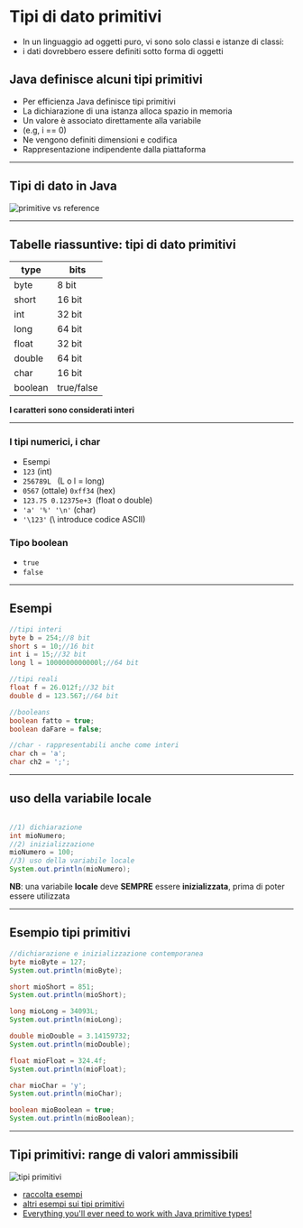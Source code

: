 # Tipi di dato primitivi

* In un linguaggio ad oggetti puro, vi sono solo classi e istanze di classi:
* i dati dovrebbero essere definiti sotto forma di oggetti

## Java definisce alcuni tipi primitivi

* Per efficienza Java definisce tipi primitivi
* La dichiarazione di una istanza alloca spazio in memoria
* Un valore è associato direttamente alla variabile 
* (e.g, i == 0) 
* Ne vengono definiti dimensioni e codifica
* Rappresentazione indipendente dalla piattaforma

---
## Tipi di dato in Java

![primitive vs reference](https://raw.githubusercontent.com/maboglia/CorsoJava/master/appunti/img/PrimitiveVsReference.png)

---

## Tabelle riassuntive: tipi di dato primitivi

 | type    | bits       |
 | ------- | ---------- |
 | byte    | 8 bit     |
 | short   | 16 bit    |
 | int     | 32 bit    |
 | long    | 64 bit    |
 | float   | 32 bit    |
 | double  | 64 bit    |
 | char    | 16 bit    |
 | boolean | true/false |

**I caratteri sono considerati interi**

---

###  I tipi numerici, i char

* Esempi
* `123` (int)
* `256789L ` (L o l = long)
* `0567` (ottale) `0xff34` (hex)
* `123.75 0.12375e+3 `(float o double)
* `'a' '%' '\n'` (char)
* `'\123'` (\ introduce codice ASCII)

### Tipo boolean

* `true`
* `false`

---

## Esempi

```java
//tipi interi
byte b = 254;//8 bit
short s = 10;//16 bit
int i = 15;//32 bit
long l = 1000000000000l;//64 bit

//tipi reali
float f = 26.012f;//32 bit
double d = 123.567;//64 bit

//booleans
boolean fatto = true;
boolean daFare = false;

//char - rappresentabili anche come interi
char ch = 'a';
char ch2 = ';';
```

---

## uso della variabile locale

```java

//1) dichiarazione
int mioNumero;
//2) inizializzazione
mioNumero = 100;
//3) uso della variabile locale
System.out.println(mioNumero);
```

**NB**: una variabile **locale** deve **SEMPRE** essere **inizializzata**, prima di poter essere utilizzata

---

## Esempio tipi primitivi

```java
//dichiarazione e inizializzazione contemporanea
byte mioByte = 127;
System.out.println(mioByte);

short mioShort = 851;
System.out.println(mioShort);

long mioLong = 34093L;
System.out.println(mioLong);

double mioDouble = 3.14159732;
System.out.println(mioDouble);

float mioFloat = 324.4f;
System.out.println(mioFloat);

char mioChar = 'y';
System.out.println(mioChar);

boolean mioBoolean = true;
System.out.println(mioBoolean);
```

---

## Tipi primitivi: range di valori ammissibili

![tipi primitivi](https://raw.githubusercontent.com/maboglia/CorsoJava/master/appunti/img/tipi.png)

* [raccolta esempi](https://github.com/maboglia/CorsoJava/blob/master/esempi/02_tipi_primitivi.md)
* [altri esempi sui tipi primitivi](https://github.com/maboglia/CorsoJava/blob/master/esempi/01_base/01_tipi)
* [Everything you'll ever need to work with Java primitive types!](https://github.com/deletescape/Primitives)
